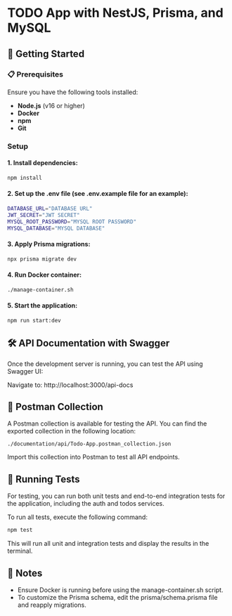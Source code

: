 # TODO App with NestJS, Prisma, and MySQL

## 🚀 Getting Started

### 📋 Prerequisites

Ensure you have the following tools installed:

- **Node.js** (v16 or higher)
- **Docker**
- **npm**
- **Git**

### Setup

#### 1. Install dependencies:

```bash
npm install
```

#### 2. Set up the .env file (see .env.example file for an example):

```bash
DATABASE_URL="DATABASE URL"
JWT_SECRET="JWT SECRET"
MYSQL_ROOT_PASSWORD="MYSQL ROOT PASSWORD"
MYSQL_DATABASE="MYSQL DATABASE"
```

#### 3. Apply Prisma migrations:

```bash
npx prisma migrate dev
```

#### 4. Run Docker container:

```bash
./manage-container.sh
```

#### 5. Start the application:

```bash
npm run start:dev
```

## 🛠️ API Documentation with Swagger

Once the development server is running, you can test the API using Swagger UI:

Navigate to: http://localhost:3000/api-docs

## 📂 Postman Collection

A Postman collection is available for testing the API. You can find the exported collection in the following location:

`./documentation/api/Todo-App.postman_collection.json`

Import this collection into Postman to test all API endpoints.

## 🧪 Running Tests

For testing, you can run both unit tests and end-to-end integration tests for the application, including the auth and todos services.

To run all tests, execute the following command:

```bash
npm test
```

This will run all unit and integration tests and display the results in the terminal.

## 📌 Notes

- Ensure Docker is running before using the manage-container.sh script.
- To customize the Prisma schema, edit the prisma/schema.prisma file and reapply migrations.
